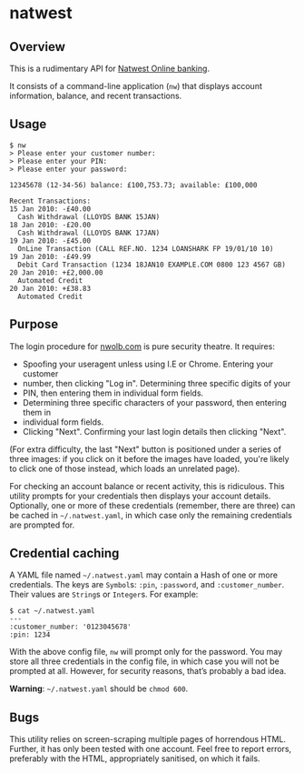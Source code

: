 # natwest

## Overview

This is a rudimentary API for [Natwest Online banking](https://nwolb.com/).

It consists of a command-line application (`nw`) that displays account
information, balance, and recent transactions.

## Usage

    $ nw
    > Please enter your customer number:
    > Please enter your PIN:
    > Please enter your password:

    12345678 (12-34-56) balance: £100,753.73; available: £100,000
    
    Recent Transactions:
    15 Jan 2010: -£40.00
      Cash Withdrawal (LLOYDS BANK 15JAN)
    18 Jan 2010: -£20.00
      Cash Withdrawal (LLOYDS BANK 17JAN)
    19 Jan 2010: -£45.00
      OnLine Transaction (CALL REF.NO. 1234 LOANSHARK FP 19/01/10 10)
    19 Jan 2010: -£49.99
      Debit Card Transaction (1234 18JAN10 EXAMPLE.COM 0800 123 4567 GB)
    20 Jan 2010: +£2,000.00
      Automated Credit
    20 Jan 2010: +£38.83
      Automated Credit

## Purpose

The login procedure for [nwolb.com](https://nwolb.com/) is pure security
theatre. It requires:

* Spoofing your useragent unless using I.E or Chrome.  Entering your customer
* number, then clicking "Log in".  Determining three specific digits of your
* PIN, then entering them in individual form
fields.
* Determining three specific characters of your password, then entering them in
* individual form
fields.
* Clicking "Next".  Confirming your last login details then clicking "Next".

(For extra difficulty, the last "Next" button is positioned under a series of
three images: if you click on it before the images have loaded, you're likely
to click one of those instead, which loads an unrelated page).

For checking an account balance or recent activity, this is ridiculous. This
utility prompts for your credentials then displays your account details.
Optionally, one or more of these credentials (remember, there are three) can
be cached in `~/.natwest.yaml`, in which case only the remaining credentials
are prompted for.

## Credential caching

A YAML file named `~/.natwest.yaml` may contain a Hash of one or more
credentials. The keys are `Symbol`s: `:pin`, `:password`, and
`:customer_number`. Their values are `String`s or `Integer`s. For example:

    $ cat ~/.natwest.yaml 
    --- 
    :customer_number: '0123045678'
    :pin: 1234

With the above config file, `nw` will prompt only for the password. You may
store all three credentials in the config file, in which case you will not be
prompted at all. However, for security reasons, that’s probably a
bad idea.

**Warning**: `~/.natwest.yaml` should be `chmod 600`.

## Bugs

This utility relies on screen-scraping multiple pages of horrendous HTML.
Further, it has only been tested with one account. Feel free to report errors,
preferably with the HTML, appropriately sanitised, on which it fails.
